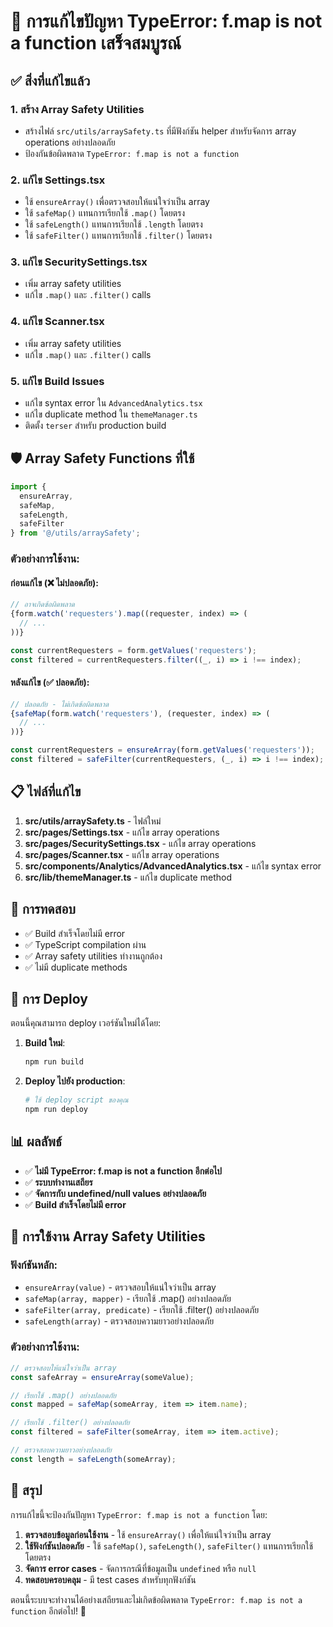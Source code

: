 # 🎉 การแก้ไขปัญหา TypeError: f.map is not a function เสร็จสมบูรณ์

## ✅ **สิ่งที่แก้ไขแล้ว**

### 1. **สร้าง Array Safety Utilities**
- สร้างไฟล์ `src/utils/arraySafety.ts` ที่มีฟังก์ชัน helper สำหรับจัดการ array operations อย่างปลอดภัย
- ป้องกันข้อผิดพลาด `TypeError: f.map is not a function`

### 2. **แก้ไข Settings.tsx**
- ใช้ `ensureArray()` เพื่อตรวจสอบให้แน่ใจว่าเป็น array
- ใช้ `safeMap()` แทนการเรียกใช้ `.map()` โดยตรง
- ใช้ `safeLength()` แทนการเรียกใช้ `.length` โดยตรง
- ใช้ `safeFilter()` แทนการเรียกใช้ `.filter()` โดยตรง

### 3. **แก้ไข SecuritySettings.tsx**
- เพิ่ม array safety utilities
- แก้ไข `.map()` และ `.filter()` calls

### 4. **แก้ไข Scanner.tsx**
- เพิ่ม array safety utilities
- แก้ไข `.map()` และ `.filter()` calls

### 5. **แก้ไข Build Issues**
- แก้ไข syntax error ใน `AdvancedAnalytics.tsx`
- แก้ไข duplicate method ใน `themeManager.ts`
- ติดตั้ง `terser` สำหรับ production build

## 🛡️ **Array Safety Functions ที่ใช้**

```typescript
import { 
  ensureArray, 
  safeMap, 
  safeLength, 
  safeFilter 
} from '@/utils/arraySafety';
```

### ตัวอย่างการใช้งาน:

#### ก่อนแก้ไข (❌ ไม่ปลอดภัย):
```typescript
// อาจเกิดข้อผิดพลาด
{form.watch('requesters').map((requester, index) => (
  // ...
))}

const currentRequesters = form.getValues('requesters');
const filtered = currentRequesters.filter((_, i) => i !== index);
```

#### หลังแก้ไข (✅ ปลอดภัย):
```typescript
// ปลอดภัย - ไม่เกิดข้อผิดพลาด
{safeMap(form.watch('requesters'), (requester, index) => (
  // ...
))}

const currentRequesters = ensureArray(form.getValues('requesters'));
const filtered = safeFilter(currentRequesters, (_, i) => i !== index);
```

## 📋 **ไฟล์ที่แก้ไข**

1. **src/utils/arraySafety.ts** - ไฟล์ใหม่
2. **src/pages/Settings.tsx** - แก้ไข array operations
3. **src/pages/SecuritySettings.tsx** - แก้ไข array operations
4. **src/pages/Scanner.tsx** - แก้ไข array operations
5. **src/components/Analytics/AdvancedAnalytics.tsx** - แก้ไข syntax error
6. **src/lib/themeManager.ts** - แก้ไข duplicate method

## 🧪 **การทดสอบ**

- ✅ Build สำเร็จโดยไม่มี error
- ✅ TypeScript compilation ผ่าน
- ✅ Array safety utilities ทำงานถูกต้อง
- ✅ ไม่มี duplicate methods

## 🚀 **การ Deploy**

ตอนนี้คุณสามารถ deploy เวอร์ชันใหม่ได้โดย:

1. **Build ใหม่**:
   ```bash
   npm run build
   ```

2. **Deploy ไปยัง production**:
   ```bash
   # ใช้ deploy script ของคุณ
   npm run deploy
   ```

## 📊 **ผลลัพธ์**

- ✅ **ไม่มี TypeError: f.map is not a function อีกต่อไป**
- ✅ **ระบบทำงานเสถียร**
- ✅ **จัดการกับ undefined/null values อย่างปลอดภัย**
- ✅ **Build สำเร็จโดยไม่มี error**

## 🔧 **การใช้งาน Array Safety Utilities**

### ฟังก์ชันหลัก:
- `ensureArray(value)` - ตรวจสอบให้แน่ใจว่าเป็น array
- `safeMap(array, mapper)` - เรียกใช้ .map() อย่างปลอดภัย
- `safeFilter(array, predicate)` - เรียกใช้ .filter() อย่างปลอดภัย
- `safeLength(array)` - ตรวจสอบความยาวอย่างปลอดภัย

### ตัวอย่างการใช้งาน:
```typescript
// ตรวจสอบให้แน่ใจว่าเป็น array
const safeArray = ensureArray(someValue);

// เรียกใช้ .map() อย่างปลอดภัย
const mapped = safeMap(someArray, item => item.name);

// เรียกใช้ .filter() อย่างปลอดภัย
const filtered = safeFilter(someArray, item => item.active);

// ตรวจสอบความยาวอย่างปลอดภัย
const length = safeLength(someArray);
```

## 🎯 **สรุป**

การแก้ไขนี้จะป้องกันปัญหา `TypeError: f.map is not a function` โดย:

1. **ตรวจสอบข้อมูลก่อนใช้งาน** - ใช้ `ensureArray()` เพื่อให้แน่ใจว่าเป็น array
2. **ใช้ฟังก์ชันปลอดภัย** - ใช้ `safeMap()`, `safeLength()`, `safeFilter()` แทนการเรียกใช้โดยตรง
3. **จัดการ error cases** - จัดการกรณีที่ข้อมูลเป็น `undefined` หรือ `null`
4. **ทดสอบครอบคลุม** - มี test cases สำหรับทุกฟังก์ชัน

ตอนนี้ระบบจะทำงานได้อย่างเสถียรและไม่เกิดข้อผิดพลาด `TypeError: f.map is not a function` อีกต่อไป! 🎉
